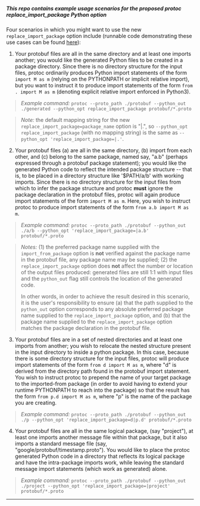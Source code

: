 ##### This repo contains example usage scenarios for the proposed protoc replace_import_package Python option

Four scenarios in which you might want to use the new `replace_import_package` option include (runnable code demonstrating these use cases can be found [here](https://github.com/tpboudreau/protoc_python_import_examples)):

1. Your protobuf files are all in the same directory and at least one imports another; you would like the generated Python files to be created in a package directory.  Since there is no directory structure for the input files, protoc ordinarily produces Python import statements of the form `import M as m` (relying on the PYTHONPATH or implicit relative import), but you want to instruct it to produce import statements of the form `from . import M as m` (denoting explicit relative import enforced in Python3).

> *Example command:* `protoc --proto_path ./protobuf --python_out ./generated --python_opt replace_import_package protobuf/*.proto`

> *Note:* the default mapping string for the new `replace_import_package=package_name` option is "|.", so `--python_opt replace_import_package` (with no mapping string) is the same as `--python_opt 'replace_import_package=|.'`.

2. Your protobuf files (a) are all in the same directory, (b) import from each other, and (c) belong to the same package, named say, "a.b" (perhaps expressed through a protobuf package statement); you would like the generated Python code to reflect the intended package structure -- that is, to be placed in a directory structure like '$PATH/a/b' with working imports.  Since there is no directory structure for the input files from which to infer the package structure and protoc **must** ignore the package declaration in the protobuf files, protoc will again produce import statements of the form `import M as m`. Here, you wish to instruct protoc to produce import statements of the form `from a.b import M as m`.

> *Example command:* `protoc --proto_path ./protobuf --python_out ./a/b --python_opt 'replace_import_package=|a.b' protobuf/*.proto`

> *Notes:* (1) the preferred package name supplied with the `import_from_package` option is **not** verified against the package name in the protobuf file, any package name may be supplied; (2) the `replace_import_package` option does **not** affect the number or location of the output files produced: generated files are still 1:1 with input files and the `python_out` flag still controls the location of the generated code.
> 
> In other words, in order to achieve the result desired in this scenario, it is the user's responsibility to ensure (a) that the path supplied to the `python_out` option corresponds to any absolute preferred package name supplied to the `replace_import_package` option, and (b) that the package name supplied to the `replace_import_package` option matches the package declaration in the protobuf file.

3. Your protobuf files are in a set of nested directories and at least one imports from another; you wish to relocate the nested structure present in the input directory to inside a python package.  In this case, because there is some directory structure for the input files, protoc will produce import statements of the form `from d import M as m`, where "d" is derived from the directory path found in the protobuf import statement.  You wish to instruct protoc to prepend the name of your target package to the imported-from package (in order to avoid having to extend your runtime PYTHONPATH to reach into the package) so that the result has the form `from p.d import M as m`, where "p" is the name of the package you are creating.

> *Example command:* `protoc --proto_path ./protobuf --python_out ./p --python_opt 'replace_import_package=d|p.d' protobuf/*.proto`

4. Your protobuf files are all in the same logical package, (say "project"), at least one imports another message file within that package, but it also imports a standard message file (say, "google/protobuf/timestamp.proto").  You would like to place the protoc generated Python code in a directory that reflects its logical package and have the intra-package imports work, while leaving the standard message import statements (which work as generated) alone.

> *Example command:* `protoc --proto_path ./protobuf --python_out ./project --python_opt 'replace_import_package=|project' protobuf/*.proto`  

---
